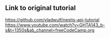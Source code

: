 ## Link to original tutorial 

https://github.com/vladwulf/nestjs-api-tutorial
https://www.youtube.com/watch?v=GHTA143_b-s&t=1350s&ab_channel=freeCodeCamp.org